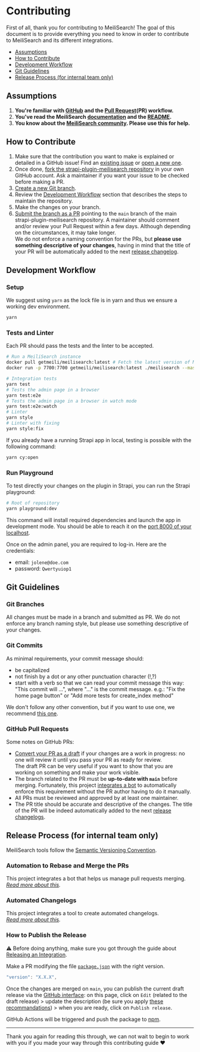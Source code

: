 # Contributing <!-- omit in toc -->

First of all, thank you for contributing to MeiliSearch! The goal of this document is to provide everything you need to know in order to contribute to MeiliSearch and its different integrations.

- [Assumptions](#assumptions)
- [How to Contribute](#how-to-contribute)
- [Development Workflow](#development-workflow)
- [Git Guidelines](#git-guidelines)
- [Release Process (for internal team only)](#release-process-for-internal-team-only)


## Assumptions

1. **You're familiar with [GitHub](https://github.com) and the [Pull Request](https://help.github.com/en/github/collaborating-with-issues-and-pull-requests/about-pull-requests)(PR) workflow.**
2. **You've read the MeiliSearch [documentation](https://docs.meilisearch.com) and the [README](/README.md).**
3. **You know about the [MeiliSearch community](https://docs.meilisearch.com/learn/what_is_meilisearch/contact.html). Please use this for help.**

## How to Contribute

1. Make sure that the contribution you want to make is explained or detailed in a GitHub issue! Find an [existing issue](https://github.com/meilisearch/strapi-plugin-meilisearch/issues/) or [open a new one](https://github.com/meilisearch/strapi-plugin-meilisearch/issues/new).
2. Once done, [fork the strapi-plugin-meilisearch repository](https://help.github.com/en/github/getting-started-with-github/fork-a-repo) in your own GitHub account. Ask a maintainer if you want your issue to be checked before making a PR.
3. [Create a new Git branch](https://help.github.com/en/github/collaborating-with-issues-and-pull-requests/creating-and-deleting-branches-within-your-repository).
4. Review the [Development Workflow](#development-workflow) section that describes the steps to maintain the repository.
5. Make the changes on your branch.
6. [Submit the branch as a PR](https://help.github.com/en/github/collaborating-with-issues-and-pull-requests/creating-a-pull-request-from-a-fork) pointing to the `main` branch of the main strapi-plugin-meilisearch repository. A maintainer should comment and/or review your Pull Request within a few days. Although depending on the circumstances, it may take longer.<br>
 We do not enforce a naming convention for the PRs, but **please use something descriptive of your changes**, having in mind that the title of your PR will be automatically added to the next [release changelog](https://github.com/meilisearch/strapi-plugin-meilisearch/releases/).

## Development Workflow

### Setup <!-- omit in toc -->

We suggest using `yarn` as the lock file is in yarn and thus we ensure a working dev environment.

```bash
yarn
```

### Tests and Linter <!-- omit in toc -->

Each PR should pass the tests and the linter to be accepted.

```bash
# Run a MeiliSearch instance
docker pull getmeili/meilisearch:latest # Fetch the latest version of MeiliSearch image from Docker Hub
docker run -p 7700:7700 getmeili/meilisearch:latest ./meilisearch --master-key=masterKey --no-analytics=true

# Integration tests
yarn test
# Tests the admin page in a browser
yarn test:e2e
# Tests the admin page in a browser in watch mode
yarn test:e2e:watch
# Linter
yarn style
# Linter with fixing
yarn style:fix
```

If you already have a running Strapi app in local, testing is possible with the following command:

```bash
yarn cy:open
```

### Run Playground

To test directly your changes on the plugin in Strapi, you can run the Strapi playground:

```bash
# Root of repository
yarn playground:dev
```

This command will install required dependencies and launch the app in development mode. You should be able to reach it on the [port 8000 of your localhost](http://localhost:8000/admin/).

Once on the admin panel, you are required to log-in. Here are the credentials: 
- email: `jolene@doe.com`
- password: `Qwertyuiop1`

## Git Guidelines

### Git Branches <!-- omit in toc -->

All changes must be made in a branch and submitted as PR.
We do not enforce any branch naming style, but please use something descriptive of your changes.

### Git Commits <!-- omit in toc -->

As minimal requirements, your commit message should:
- be capitalized
- not finish by a dot or any other punctuation character (!,?)
- start with a verb so that we can read your commit message this way: "This commit will ...", where "..." is the commit message.
  e.g.: "Fix the home page button" or "Add more tests for create_index method"

We don't follow any other convention, but if you want to use one, we recommend [this one](https://chris.beams.io/posts/git-commit/).

### GitHub Pull Requests <!-- omit in toc -->

Some notes on GitHub PRs:

- [Convert your PR as a draft](https://help.github.com/en/github/collaborating-with-issues-and-pull-requests/changing-the-stage-of-a-pull-request) if your changes are a work in progress: no one will review it until you pass your PR as ready for review.<br>
  The draft PR can be very useful if you want to show that you are working on something and make your work visible.
- The branch related to the PR must be **up-to-date with `main`** before merging. Fortunately, this project [integrates a bot](https://github.com/meilisearch/integration-guides/blob/main/resources/bors.md) to automatically enforce this requirement without the PR author having to do it manually.
- All PRs must be reviewed and approved by at least one maintainer.
- The PR title should be accurate and descriptive of the changes. The title of the PR will be indeed automatically added to the next [release changelogs](https://github.com/meilisearch/strapi-plugin-meilisearch/releases/).

## Release Process (for internal team only)

MeiliSearch tools follow the [Semantic Versioning Convention](https://semver.org/).

### Automation to Rebase and Merge the PRs <!-- omit in toc -->

This project integrates a bot that helps us manage pull requests merging.<br>
_[Read more about this](https://github.com/meilisearch/integration-guides/blob/main/resources/bors.md)._

### Automated Changelogs

This project integrates a tool to create automated changelogs.<br>
_[Read more about this](https://github.com/meilisearch/integration-guides/blob/main/resources/release-drafter.md)._

### How to Publish the Release

⚠️ Before doing anything, make sure you got through the guide about [Releasing an Integration](https://github.com/meilisearch/integration-guides/blob/main/resources/integration-release.md).

Make a PR modifying the file [`package.json`](/package.json) with the right version.

```javascript
"version": "X.X.X",
```

Once the changes are merged on `main`, you can publish the current draft release via the [GitHub interface](https://github.com/meilisearch/strapi-plugin-meilisearch/releases): on this page, click on `Edit` (related to the draft release) > update the description (be sure you apply [these recommandations](https://github.com/meilisearch/integration-guides/blob/main/resources/integration-release.md#writting-the-release-description)) > when you are ready, click on `Publish release`.

GitHub Actions will be triggered and push the package to [npm](https://www.npmjs.com/package/strapi-plugin-meilisearch).

<hr>

Thank you again for reading this through, we can not wait to begin to work with you if you made your way through this contributing guide ❤️
